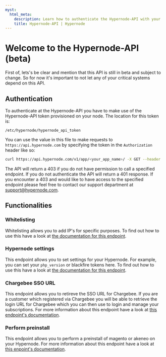 ```yaml
---
myst:
  html_meta:
    description: Learn how to authenticate the Hypernode-API with your systems.
    title: Hypernode-API | Hypernode
---
```


# Welcome to the Hypernode-API (beta)

First of, lets's be clear and mention that this API is still in beta and subject to change. So for now it's important
to not let any of your critical systems depend on this API.

## Authentication

To authenticate at the Hypernode-API you have to make use of the Hypernode-API token provisioned on your node. The
location for this token is:

```
/etc/hypernode/hypernode_api_token
```

You can use the value in this file to make requests
to `https://api.hypernode.com` by specifying the token in the `Authorization` header like so:

```bash
curl https://api.hypernode.com/v1/app/<your_app_name>/ -X GET --header "Authorization: Token <your_hypernode_api_token>"
```

The API will return a 403 if you do not have permission to call a specified endpoint. If you do not authenticate the API
will return a 401 response. If you encounter a 403 and would like to have access to the specified endpoint please feel
free to contact our support department at support@hypernode.com.

## Functionalities

### Whitelisting

Whitelisting allows you to add IP's for specific purposes. To find out how to use this have a look at [the documentation
for this endpoint](/Documentation/hypernode-api/whitelisting/README.md).

### Hypernode settings

This endpoint allows you to set settings for your Hypernode. For example, you can set your `php_version` or blackfire
tokens here. To find out how to use this have a look at [the documentation for this endpoint](/Documentation/hypernode-api/settings/README.md).

### Chargebee SSO URL

This endpoint allows you to retireve the SSO URL for Chargebee. If you are a customer which registered via Chargebee you
will be able to retrieve the login URL for Chargebee which you can then use to login and manage your subscriptions.
For more information about this endpoint have a look at [this endpoint's documentation](/Documentation/hypernode-api/chargebee/SSO/README.md).

### Perform preinstall

This endpoint allows you to perform a preinstall of magento or akeneo on your Hypernode. For more information about this endpoint have a look at [this enpoint's documentation](/Documentation/hypernode-api/preinstall/README.md).
